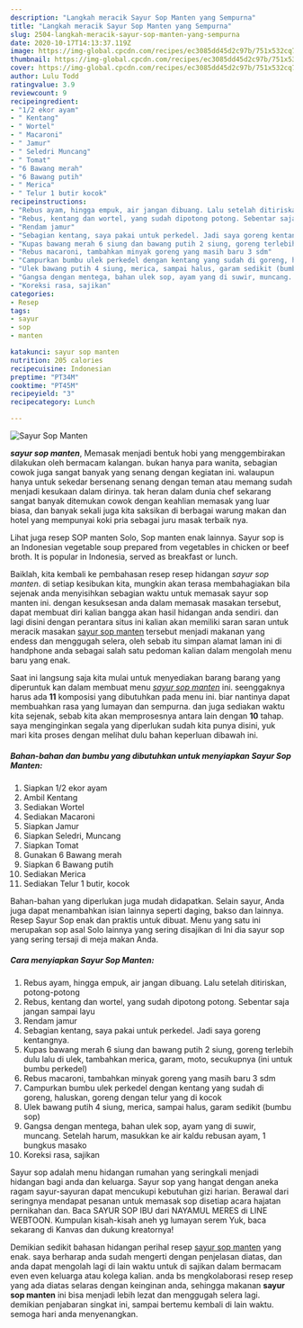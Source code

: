 ```yaml
---
description: "Langkah meracik Sayur Sop Manten yang Sempurna"
title: "Langkah meracik Sayur Sop Manten yang Sempurna"
slug: 2504-langkah-meracik-sayur-sop-manten-yang-sempurna
date: 2020-10-17T14:13:37.119Z
image: https://img-global.cpcdn.com/recipes/ec3085dd45d2c97b/751x532cq70/sayur-sop-manten-foto-resep-utama.jpg
thumbnail: https://img-global.cpcdn.com/recipes/ec3085dd45d2c97b/751x532cq70/sayur-sop-manten-foto-resep-utama.jpg
cover: https://img-global.cpcdn.com/recipes/ec3085dd45d2c97b/751x532cq70/sayur-sop-manten-foto-resep-utama.jpg
author: Lulu Todd
ratingvalue: 3.9
reviewcount: 9
recipeingredient:
- "1/2 ekor ayam"
- " Kentang"
- " Wortel"
- " Macaroni"
- " Jamur"
- " Seledri Muncang"
- " Tomat"
- "6 Bawang merah"
- "6 Bawang putih"
- " Merica"
- " Telur 1 butir kocok"
recipeinstructions:
- "Rebus ayam, hingga empuk, air jangan dibuang. Lalu setelah ditiriskan, potong-potong"
- "Rebus, kentang dan wortel, yang sudah dipotong potong. Sebentar saja jangan sampai layu"
- "Rendam jamur"
- "Sebagian kentang, saya pakai untuk perkedel. Jadi saya goreng kentangnya."
- "Kupas bawang merah 6 siung dan bawang putih 2 siung, goreng terlebih dulu lalu di ulek, tambahkan merica, garam, moto, secukupnya (ini untuk bumbu perkedel)"
- "Rebus macaroni, tambahkan minyak goreng yang masih baru 3 sdm"
- "Campurkan bumbu ulek perkedel dengan kentang yang sudah di goreng, haluskan, goreng dengan telur yang di kocok"
- "Ulek bawang putih 4 siung, merica, sampai halus, garam sedikit (bumbu sop)"
- "Gangsa dengan mentega, bahan ulek sop, ayam yang di suwir, muncang. Setelah harum, masukkan ke air kaldu rebusan ayam, 1 bungkus masako"
- "Koreksi rasa, sajikan"
categories:
- Resep
tags:
- sayur
- sop
- manten

katakunci: sayur sop manten 
nutrition: 205 calories
recipecuisine: Indonesian
preptime: "PT34M"
cooktime: "PT45M"
recipeyield: "3"
recipecategory: Lunch

---
```



![Sayur Sop Manten](https://img-global.cpcdn.com/recipes/ec3085dd45d2c97b/751x532cq70/sayur-sop-manten-foto-resep-utama.jpg)

<b><i>sayur sop manten</i></b>, Memasak menjadi bentuk hobi yang menggembirakan dilakukan oleh bermacam kalangan. bukan hanya para wanita, sebagian cowok juga sangat banyak yang senang dengan kegiatan ini. walaupun hanya untuk sekedar bersenang senang dengan teman atau memang sudah menjadi kesukaan dalam dirinya. tak heran dalam dunia chef sekarang sangat banyak ditemukan cowok dengan keahlian memasak yang luar biasa, dan banyak sekali juga kita saksikan di berbagai warung makan dan hotel yang mempunyai koki pria sebagai juru masak terbaik nya.

Lihat juga resep SOP manten Solo, Sop manten enak lainnya. Sayur sop is an Indonesian vegetable soup prepared from vegetables in chicken or beef broth. It is popular in Indonesia, served as breakfast or lunch.

Baiklah, kita kembali ke pembahasan resep resep hidangan <i>sayur sop manten</i>. di setiap kesibukan kita, mungkin akan terasa membahagiakan bila sejenak anda menyisihkan sebagian waktu untuk memasak sayur sop manten ini. dengan kesuksesan anda dalam memasak masakan tersebut, dapat membuat diri kalian bangga akan hasil hidangan anda sendiri. dan lagi disini dengan perantara situs ini kalian akan memiliki saran saran untuk meracik masakan <u>sayur sop manten</u> tersebut menjadi makanan yang endess dan menggugah selera, oleh sebab itu simpan alamat laman ini di handphone anda sebagai salah satu pedoman kalian dalam mengolah menu baru yang enak.


Saat ini langsung saja kita mulai untuk menyediakan barang barang yang diperuntuk kan dalam membuat menu <u><i>sayur sop manten</i></u> ini. seenggaknya harus ada <b>11</b> komposisi yang dibutuhkan pada menu ini. biar nantinya dapat membuahkan rasa yang lumayan dan sempurna. dan juga sediakan waktu kita sejenak, sebab kita akan memprosesnya antara lain dengan <b>10</b> tahap. saya menginginkan segala yang diperlukan sudah kita punya disini, yuk mari kita proses dengan melihat dulu bahan keperluan dibawah ini.

<!--inarticleads1-->

##### Bahan-bahan dan bumbu yang dibutuhkan untuk menyiapkan Sayur Sop Manten:

1. Siapkan 1/2 ekor ayam
1. Ambil  Kentang
1. Sediakan  Wortel
1. Sediakan  Macaroni
1. Siapkan  Jamur
1. Siapkan  Seledri, Muncang
1. Siapkan  Tomat
1. Gunakan 6 Bawang merah
1. Siapkan 6 Bawang putih
1. Sediakan  Merica
1. Sediakan  Telur 1 butir, kocok


Bahan-bahan yang diperlukan juga mudah didapatkan. Selain sayur, Anda juga dapat menambahkan isian lainnya seperti daging, bakso dan lainnya. Resep Sayur Sop enak dan praktis untuk dibuat. Menu yang satu ini merupakan sop asal Solo lainnya yang sering disajikan di Ini dia sayur sop yang sering tersaji di meja makan Anda. 

<!--inarticleads2-->

##### Cara menyiapkan Sayur Sop Manten:

1. Rebus ayam, hingga empuk, air jangan dibuang. Lalu setelah ditiriskan, potong-potong
1. Rebus, kentang dan wortel, yang sudah dipotong potong. Sebentar saja jangan sampai layu
1. Rendam jamur
1. Sebagian kentang, saya pakai untuk perkedel. Jadi saya goreng kentangnya.
1. Kupas bawang merah 6 siung dan bawang putih 2 siung, goreng terlebih dulu lalu di ulek, tambahkan merica, garam, moto, secukupnya (ini untuk bumbu perkedel)
1. Rebus macaroni, tambahkan minyak goreng yang masih baru 3 sdm
1. Campurkan bumbu ulek perkedel dengan kentang yang sudah di goreng, haluskan, goreng dengan telur yang di kocok
1. Ulek bawang putih 4 siung, merica, sampai halus, garam sedikit (bumbu sop)
1. Gangsa dengan mentega, bahan ulek sop, ayam yang di suwir, muncang. Setelah harum, masukkan ke air kaldu rebusan ayam, 1 bungkus masako
1. Koreksi rasa, sajikan


Sayur sop adalah menu hidangan rumahan yang seringkali menjadi hidangan bagi anda dan keluarga. Sayur sop yang hangat dengan aneka ragam sayur-sayuran dapat mencukupi kebutuhan gizi harian. Berawal dari seringnya mendapat pesanan untuk memasak sop disetiap acara hajatan pernikahan dan. Baca SAYUR SOP IBU dari NAYAMUL MERES di LINE WEBTOON. Kumpulan kisah-kisah aneh yg lumayan serem Yuk, baca sekarang di Kanvas dan dukung kreatornya! 

Demikian sedikit bahasan hidangan perihal resep <u>sayur sop manten</u> yang enak. saya berharap anda sudah mengerti dengan penjelasan diatas, dan anda dapat mengolah lagi di lain waktu untuk di sajikan dalam bermacam even even keluarga atau kolega kalian. anda bs mengkolaborasi resep resep yang ada diatas selaras dengan keinginan anda, sehingga makanan <b>sayur sop manten</b> ini bisa menjadi lebih lezat dan menggugah selera lagi. demikian penjabaran singkat ini, sampai bertemu kembali di lain waktu. semoga hari anda menyenangkan.
